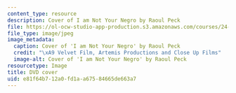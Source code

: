 ```yaml
---
content_type: resource
description: Cover of I am Not Your Negro by Raoul Peck
file: https://ol-ocw-studio-app-production.s3.amazonaws.com/courses/24-912-black-matters-introduction-to-black-studies-spring-2017/e81f64b712a0fd1aa67584665de663a7_ianyn.jpg
file_type: image/jpeg
image_metadata:
  caption: Cover of 'I am Not Your Negro' by Raoul Peck
  credit: "\xA9 Velvet Film, Artemis Productions and Close Up Films"
  image-alt: Cover of 'I am Not Your Negro' by Raoul Peck
resourcetype: Image
title: DVD cover
uid: e81f64b7-12a0-fd1a-a675-84665de663a7
---
```

